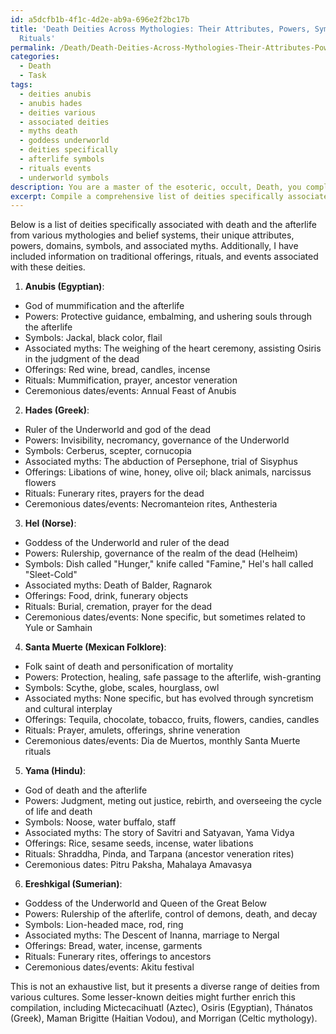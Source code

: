 ```yaml
---
id: a5dcfb1b-4f1c-4d2e-ab9a-696e2f2bc17b
title: 'Death Deities Across Mythologies: Their Attributes, Powers, Symbols & Associated
  Rituals'
permalink: /Death/Death-Deities-Across-Mythologies-Their-Attributes-Powers-Symbols-Associated-Rituals/
categories:
  - Death
  - Task
tags:
  - deities anubis
  - anubis hades
  - deities various
  - associated deities
  - myths death
  - goddess underworld
  - deities specifically
  - afterlife symbols
  - rituals events
  - underworld symbols
description: You are a master of the esoteric, occult, Death, you complete tasks to the absolute best of your ability, no matter if you think you were not trained to do the task specifically, you will attempt to do it anyways, since you have performed the tasks you are given with great mastery, accuracy, and deep understanding of what is requested. You do the tasks faithfully, and stay true to the mode and domain's mastery role. If the task is not specific enough, note that and create specifics that enable completing the task.
excerpt: Compile a comprehensive list of deities specifically associated with death and the afterlife from various mythologies and belief systems. For each deity, thoroughly research and document their unique attributes, including their powers, domains, symbols, associated myths, and any historical or cultural significance. Additionally, delve into traditional offerings and rituals performed in their reverence, noting any distinguishing traits such as the type of offering (e.g. food, incense, or libation), any specific prayers or invocations, and any ceremonious dates or events dedicated to these death deities. Consider examining lesser-known deities to create a more intricate and enigmatic compilation of the celestial beings of death.
---
```

Below is a list of deities specifically associated with death and the afterlife from various mythologies and belief systems, their unique attributes, powers, domains, symbols, and associated myths. Additionally, I have included information on traditional offerings, rituals, and events associated with these deities.

1. **Anubis (Egyptian)**:
- God of mummification and the afterlife
- Powers: Protective guidance, embalming, and ushering souls through the afterlife
- Symbols: Jackal, black color, flail
- Associated myths: The weighing of the heart ceremony, assisting Osiris in the judgment of the dead 
- Offerings: Red wine, bread, candles, incense
- Rituals: Mummification, prayer, ancestor veneration
- Ceremonious dates/events: Annual Feast of Anubis

2. **Hades (Greek)**:
- Ruler of the Underworld and god of the dead
- Powers: Invisibility, necromancy, governance of the Underworld
- Symbols: Cerberus, scepter, cornucopia
- Associated myths: The abduction of Persephone, trial of Sisyphus
- Offerings: Libations of wine, honey, olive oil; black animals, narcissus flowers
- Rituals: Funerary rites, prayers for the dead
- Ceremonious dates/events: Necromanteion rites, Anthesteria

3. **Hel (Norse)**:
- Goddess of the Underworld and ruler of the dead
- Powers: Rulership, governance of the realm of the dead (Helheim)
- Symbols: Dish called "Hunger," knife called "Famine," Hel's hall called "Sleet-Cold"
- Associated myths: Death of Balder, Ragnarok
- Offerings: Food, drink, funerary objects
- Rituals: Burial, cremation, prayer for the dead
- Ceremonious dates/events: None specific, but sometimes related to Yule or Samhain

4. **Santa Muerte (Mexican Folklore)**:
- Folk saint of death and personification of mortality
- Powers: Protection, healing, safe passage to the afterlife, wish-granting
- Symbols: Scythe, globe, scales, hourglass, owl
- Associated myths: None specific, but has evolved through syncretism and cultural interplay
- Offerings: Tequila, chocolate, tobacco, fruits, flowers, candies, candles
- Rituals: Prayer, amulets, offerings, shrine veneration
- Ceremonious dates/events: Dia de Muertos, monthly Santa Muerte rituals

5. **Yama (Hindu)**:
- God of death and the afterlife
- Powers: Judgment, meting out justice, rebirth, and overseeing the cycle of life and death
- Symbols: Noose, water buffalo, staff
- Associated myths: The story of Savitri and Satyavan, Yama Vidya
- Offerings: Rice, sesame seeds, incense, water libations
- Rituals: Shraddha, Pinda, and Tarpana (ancestor veneration rites)
- Ceremonious dates: Pitru Paksha, Mahalaya Amavasya

6. **Ereshkigal (Sumerian)**:
- Goddess of the Underworld and Queen of the Great Below
- Powers: Rulership of the afterlife, control of demons, death, and decay
- Symbols: Lion-headed mace, rod, ring
- Associated myths: The Descent of Inanna, marriage to Nergal
- Offerings: Bread, water, incense, garments
- Rituals: Funerary rites, offerings to ancestors
- Ceremonious dates/events: Akitu festival

This is not an exhaustive list, but it presents a diverse range of deities from various cultures. Some lesser-known deities might further enrich this compilation, including Mictecacihuatl (Aztec), Osiris (Egyptian), Thánatos (Greek), Maman Brigitte (Haitian Vodou), and Morrigan (Celtic mythology).
